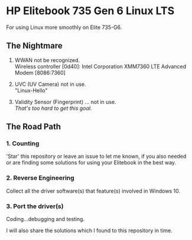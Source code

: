 # HP Elitebook 735 Gen 6 Linux LTS  
For using Linux more smoothly on Elite 735-G6.  

## The Nightmare  
1. WWAN not be recognized.  
Wireless controller [0d40]: Intel Corporation XMM7360 LTE Advanced Modem [8086:7360]  

2. UVC (UV Camera) not in use.  
"Linux-Hello"  

3. Validity Sensor (Fingerprint) ... not in use.  
*That's too hard to get this goal.*  

## The Road Path  
### 1. Counting  
'Star' this repository or leave an issue to let me known, if you also needed or are finding some solutions for using your Elitebook in the best way.  

### 2. Reverse Engineering  
Collect all the driver software(s) that feature(s) involved in Windows 10.  

### 3. Port the driver(s)  
Coding...debugging and testing.  

I will also share the solutions which I found to this repository in time.  
